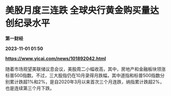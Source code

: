 # 美股月度三连跌 全球央行黄金购买量达创纪录水平
**第一财经**

**2023-11-01 01:50**

**https://www.yicai.com/news/101892042.html**

随着市场观望美联储议息会议，美股周二小幅收高，其中，房地产和金融板块领涨标普500指数。不过，三大股指仍在10月录得月跌幅，其中道指和标普500指数分别累计跌超1%和2%，是自2020年3月以来首次三个月连跌，纳指累计跌超2%，也是连续第三个月下跌。